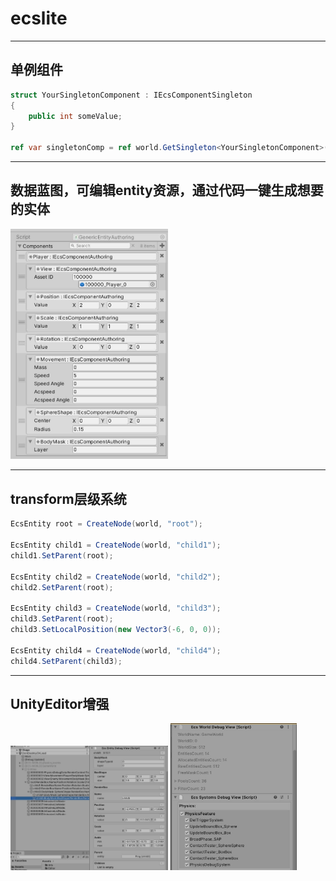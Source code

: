 # ecslite


-----------------
## 单例组件

```csharp
struct YourSingletonComponent : IEcsComponentSingleton
{
    public int someValue;
}

ref var singletonComp = ref world.GetSingleton<YourSingletonComponent>();
```

-----------------
## 数据蓝图，可编辑entity资源，通过代码一键生成想要的实体

<img src="https://github.com/Sarofc/ecslite/blob/main/doc/pic2.jpg" width=50%>

-----------------
## transform层级系统

```csharp
EcsEntity root = CreateNode(world, "root");

EcsEntity child1 = CreateNode(world, "child1");
child1.SetParent(root);

EcsEntity child2 = CreateNode(world, "child2");
child2.SetParent(root);

EcsEntity child3 = CreateNode(world, "child3");
child3.SetParent(root);
child3.SetLocalPosition(new Vector3(-6, 0, 0));

EcsEntity child4 = CreateNode(world, "child4");
child4.SetParent(child3);
```

-----------------
## UnityEditor增强

<img src="https://github.com/Sarofc/ecslite/blob/main/doc/pic0.jpg" width=50%>
<img src="https://github.com/Sarofc/ecslite/blob/main/doc/pic1.jpg" width=40%>